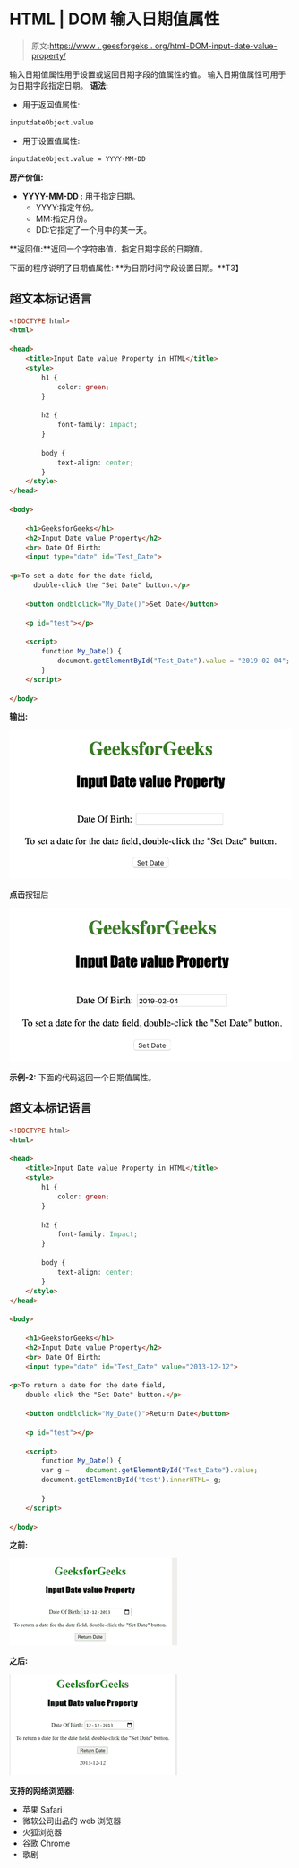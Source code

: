 # HTML | DOM 输入日期值属性

> 原文:[https://www . geesforgeks . org/html-DOM-input-date-value-property/](https://www.geeksforgeeks.org/html-dom-input-date-value-property/)

输入日期值属性用于设置或返回日期字段的值属性的值。
输入日期值属性可用于为日期字段指定日期。
**语法:**

*   用于返回值属性:

```html
inputdateObject.value
```

*   用于设置值属性:

```html
inputdateObject.value = YYYY-MM-DD
```

**房产价值:**

*   **YYYY-MM-DD :** 用于指定日期。
    *   YYYY:指定年份。
    *   MM:指定月份。
    *   DD:它指定了一个月中的某一天。

**返回值:**返回一个字符串值，指定日期字段的日期值。

下面的程序说明了日期值属性:
**为日期时间字段设置日期。**T3】

## 超文本标记语言

```html
<!DOCTYPE html>
<html>

<head>
    <title>Input Date value Property in HTML</title>
    <style>
        h1 {
            color: green;
        }

        h2 {
            font-family: Impact;
        }

        body {
            text-align: center;
        }
    </style>
</head>

<body>

    <h1>GeeksforGeeks</h1>
    <h2>Input Date value Property</h2>
    <br> Date Of Birth:
    <input type="date" id="Test_Date">

<p>To set a date for the date field,
      double-click the "Set Date" button.</p>

    <button ondblclick="My_Date()">Set Date</button>

    <p id="test"></p>

    <script>
        function My_Date() {
            document.getElementById("Test_Date").value = "2019-02-04";
        }
    </script>

</body>
```

**输出:**

![](img/9f74eb599a51482b8339890f6d21363c.png)

**点击**按钮后

![](img/bc27cca2e6e5db4134823b3d32d45000.png)

**示例-2:** 下面的代码返回一个日期值属性。

## 超文本标记语言

```html
<!DOCTYPE html>
<html>

<head>
    <title>Input Date value Property in HTML</title>
    <style>
        h1 {
            color: green;
        }

        h2 {
            font-family: Impact;
        }

        body {
            text-align: center;
        }
    </style>
</head>

<body>

    <h1>GeeksforGeeks</h1>
    <h2>Input Date value Property</h2>
    <br> Date Of Birth:
    <input type="date" id="Test_Date" value="2013-12-12">

<p>To return a date for the date field,
    double-click the "Set Date" button.</p>

    <button ondblclick="My_Date()">Return Date</button>

    <p id="test"></p>

    <script>
        function My_Date() {
        var g =    document.getElementById("Test_Date").value;
        document.getElementById('test').innerHTML= g;

        }
    </script>

</body>
```

**之前:**

![](img/febb9c2bc02b56c4490e32e71483b69b.png)

**之后:**

![](img/916cfbda239cb2ac473f83d0400efec1.png)

**支持的网络浏览器:**

*   苹果 Safari
*   微软公司出品的 web 浏览器
*   火狐浏览器
*   谷歌 Chrome
*   歌剧